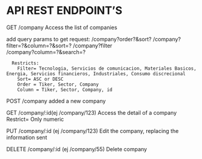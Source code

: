 # API REST ENDPOINT’S

GET /company
Access the list of companies

  add query params to get request:
    /company?order?&sort?
    /company?filter=?&column=?&sort=?
    /company?filter <br>
    /company?column=?&search=?
    
      Restricts:
        Filter= Tecnologia, Servicios de comunicacion, Materiales Basicos, Energia, Servicios financieros, Industriales, Consumo discrecional
        Sort= ASC or DESC
        Order = Tiker, Sector, Company
        Column = Tiker, Sector, Company, id

POST /company
added a new company

GET /company/:id(ej /company/123)
Access the detail of a company
  Restrict= Only numeric

PUT /company/:id (ej /company/123)
Edit the company, replacing the information sent

DELETE /company/:id (ej /company/55)
Delete company
